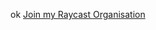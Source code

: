 ok
[Join my Raycast Organisation](https://www.raycast.com/invite/c07f2237)
 <!---
 amoghkrishna55/amoghkrishna55 is a ✨ special ✨ repository because its `README.md` (this file) appears on your GitHub profile.
 You can click the Preview link to take a look at your changes.
 --->
